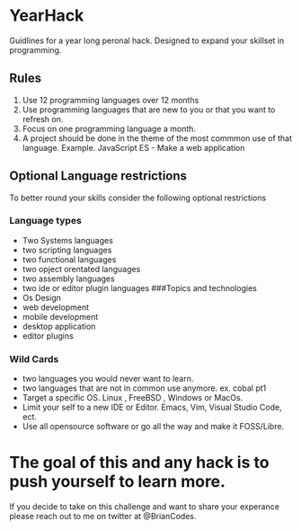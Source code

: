# YearHack
Guidlines for a year long peronal hack. Designed to expand your skillset in programming. 
## Rules 
1. Use 12 programming languages over 12 months
2. Use programming languages that are new to you or that you want to refresh
   on. 
3. Focus on one programming language a month.
4. A project should be done in the theme of the most commmon use of that
   language. Example. JavaScript ES - Make a web application 
## Optional Language restrictions
To better round your skills consider the following optional restrictions 
### Language types
* Two Systems languages
* two scripting languages
* two functional languages
* two opject orentated languages
* two assembly languages 
* two ide or editor plugin languages 
###Topics and technologies 
* Os Design 
* web development
* mobile development
* desktop application
* editor plugins
### Wild Cards
* two languages you would never want to learn.  
* two languages that are not in common use anymore. ex. cobal pt1 
* Target a specific OS. Linux , FreeBSD , Windows or MacOs.
* Limit your self to a new IDE or Editor. Emacs, Vim,  Visual Studio Code, ect.
* Use all opensource software or go all the way and make it FOSS/Libre. 
# The goal of this and any hack is to push yourself to learn more.
If you decide to take on this challenge and want to share your experance please
reach out to me on twitter at @BrianCodes.  
